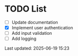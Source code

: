 # TODO List

- [ ] Update documentation
- [x] Implement user authentication
- [ ] Add input validation
- [ ] Add logging

Last updated: 2025-06-19 15:23
